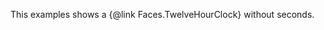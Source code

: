 This examples shows a {@link Faces.TwelveHourClock} without seconds.

<div class="mt-5 clock"></div>

<script type="text/javascript">
	const el = document.querySelector('.clock');

	const clock = new FlipClock(el, {
		face: 'TwelveHourClock'
	});
</script>
